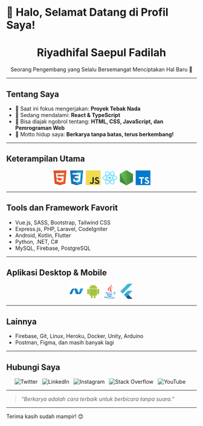# 👋 Halo, Selamat Datang di Profil Saya!

<h1 align="center">Riyadhifal Saepul Fadilah</h1>
<p align="center">Seorang Pengembang yang Selalu Bersemangat Menciptakan Hal Baru 🚀</p>
<hr>

## Tentang Saya
- 🔭 Saat ini fokus mengerjakan: **Proyek Tebak Nada**  
- 🌱 Sedang mendalami: **React & TypeScript**  
- 💬 Bisa diajak ngobrol tentang: **HTML, CSS, JavaScript, dan Pemrograman Web**  
- 🌟 Motto hidup saya: **Berkarya tanpa batas, terus berkembang!**

---

## Keterampilan Utama
<p align="center">
    <img alt="HTML5" src="https://raw.githubusercontent.com/devicons/devicon/master/icons/html5/html5-original.svg" width="40" height="40" />
    <img alt="CSS3" src="https://raw.githubusercontent.com/devicons/devicon/master/icons/css3/css3-original.svg" width="40" height="40" />
    <img alt="JavaScript" src="https://raw.githubusercontent.com/devicons/devicon/master/icons/javascript/javascript-original.svg" width="40" height="40" />
    <img alt="React" src="https://raw.githubusercontent.com/devicons/devicon/master/icons/react/react-original.svg" width="40" height="40" />
    <img alt="Node.js" src="https://raw.githubusercontent.com/devicons/devicon/master/icons/nodejs/nodejs-original.svg" width="40" height="40" />
    <img alt="TypeScript" src="https://raw.githubusercontent.com/devicons/devicon/master/icons/typescript/typescript-original.svg" width="40" height="40" />
</p>

---

## Tools dan Framework Favorit
- Vue.js, SASS, Bootstrap, Tailwind CSS  
- Express.js, PHP, Laravel, CodeIgniter  
- Android, Kotlin, Flutter  
- Python, .NET, C#  
- MySQL, Firebase, PostgreSQL

---

## Aplikasi Desktop & Mobile
<p align="center">
    <img alt="DotNet" src="https://raw.githubusercontent.com/devicons/devicon/master/icons/dot-net/dot-net-original.svg" width="40" height="40" />
    <img alt="Android" src="https://raw.githubusercontent.com/devicons/devicon/master/icons/android/android-original.svg" width="40" height="40" />
    <img alt="Java" src="https://raw.githubusercontent.com/devicons/devicon/master/icons/java/java-original.svg" width="40" height="40" />
    <img alt="Flutter" src="https://raw.githubusercontent.com/devicons/devicon/master/icons/flutter/flutter-original.svg" width="40" height="40" />
</p>

---

## Lainnya
- Firebase, Git, Linux, Heroku, Docker, Unity, Arduino  
- Postman, Figma, dan masih banyak lagi

---

## Hubungi Saya

<p align="center">
    <img src="https://raw.githubusercontent.com/rahuldkjain/github-profile-readme-generator/master/src/images/icons/Social/twitter.svg" alt="Twitter" width="30" height="30" /> &nbsp; <!-- Isi sendiri -->
    <img src="https://raw.githubusercontent.com/rahuldkjain/github-profile-readme-generator/master/src/images/icons/Social/linked-in-alt.svg" alt="LinkedIn" width="30" height="30" /> &nbsp; <!-- Isi sendiri -->
    <img src="https://raw.githubusercontent.com/rahuldkjain/github-profile-readme-generator/master/src/images/icons/Social/instagram.svg" alt="Instagram" width="30" height="30" /> &nbsp; <!-- Isi sendiri -->
    <img src="https://raw.githubusercontent.com/rahuldkjain/github-profile-readme-generator/master/src/images/icons/Social/stackoverflow.svg" alt="Stack Overflow" width="30" height="30" /> &nbsp; <!-- Isi sendiri -->
    <img src="https://raw.githubusercontent.com/rahuldkjain/github-profile-readme-generator/master/src/images/icons/Social/youtube.svg" alt="YouTube" width="30" height="30" /> &nbsp; <!-- Isi sendiri -->
</p>

---

> _“Berkarya adalah cara terbaik untuk berbicara tanpa suara.”_  

---

Terima kasih sudah mampir! 😊
